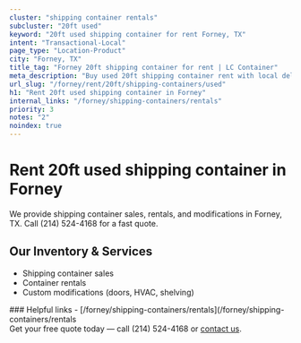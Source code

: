 ```yaml
---
cluster: "shipping container rentals"
subcluster: "20ft used"
keyword: "20ft used shipping container for rent Forney, TX"
intent: "Transactional-Local"
page_type: "Location-Product"
city: "Forney, TX"
title_tag: "Forney 20ft shipping container for rent | LC Container"
meta_description: "Buy used 20ft shipping container rent with local delivery in Forney, TX. LC Container — local Since 2003. Request a fast quote today."
url_slug: "/forney/rent/20ft/shipping-containers/used"
h1: "Rent 20ft used shipping container in Forney"
internal_links: "/forney/shipping-containers/rentals"
priority: 3
notes: "2"
noindex: true
---
```


# Rent 20ft used shipping container in Forney

We provide shipping container sales, rentals, and modifications in Forney, TX. Call (214) 524-4168 for a fast quote.

## Our Inventory & Services
- Shipping container sales
- Container rentals
- Custom modifications (doors, HVAC, shelving)

<div data-section="internal-links">
### Helpful links
- [/forney/shipping-containers/rentals](/forney/shipping-containers/rentals
</div>

<div data-section="cta">
Get your free quote today — call (214) 524-4168 or <a href="/contact">contact us</a>.
</div>

<script type="application/ld+json">{"@context":"https://schema.org","@type":"FAQPage","mainEntity":[{"@type":"Question","name":"How much does delivery cost in Forney, TX?","acceptedAnswer":{"@type":"Answer","text":"Delivery costs vary by distance and container size. Most deliveries in Forney, TX range from $150-$300. Call (214) 524-4168 for an exact quote based on your specific location."}},{"@type":"Question","name":"Do you offer financing or payment plans?","acceptedAnswer":{"@type":"Answer","text":"We accept major credit cards, checks, and can discuss commercial terms for bulk purchases. Call (214) 524-4168 to discuss options."}},{"@type":"Question","name":"Can you customize containers in Forney, TX?","acceptedAnswer":{"@type":"Answer","text":"Yes — we perform modifications like doors, HVAC, insulation, and shelving. Request a custom quote at (214) 524-4168 or via our contact form."}}]}</script>
